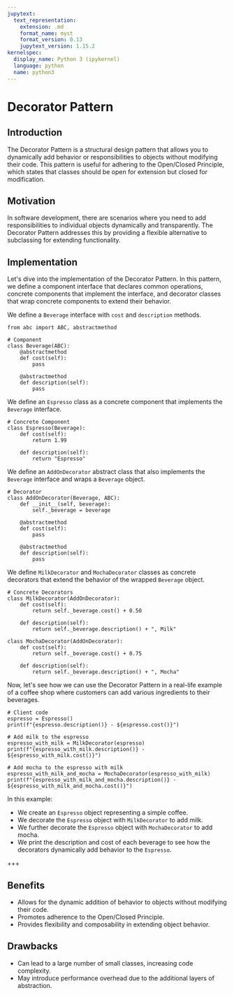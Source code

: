 ```yaml
---
jupytext:
  text_representation:
    extension: .md
    format_name: myst
    format_version: 0.13
    jupytext_version: 1.15.2
kernelspec:
  display_name: Python 3 (ipykernel)
  language: python
  name: python3
---
```


# Decorator Pattern

## Introduction

The Decorator Pattern is a structural design pattern that allows you to dynamically add behavior or responsibilities to objects without modifying their code. This pattern is useful for adhering to the Open/Closed Principle, which states that classes should be open for extension but closed for modification.

## Motivation

In software development, there are scenarios where you need to add responsibilities to individual objects dynamically and transparently. The Decorator Pattern addresses this by providing a flexible alternative to subclassing for extending functionality.

## Implementation

Let's dive into the implementation of the Decorator Pattern. In this pattern, we define a component interface that declares common operations, concrete components that implement the interface, and decorator classes that wrap concrete components to extend their behavior.

We define a `Beverage` interface with `cost` and `description` methods.

```{code-cell} ipython3
from abc import ABC, abstractmethod

# Component
class Beverage(ABC):
    @abstractmethod
    def cost(self):
        pass

    @abstractmethod
    def description(self):
        pass
```

We define an `Espresso` class as a concrete component that implements the `Beverage` interface.

```{code-cell} ipython3
# Concrete Component
class Espresso(Beverage):
    def cost(self):
        return 1.99

    def description(self):
        return "Espresso"
```

We define an `AddOnDecorator` abstract class that also implements the `Beverage` interface and wraps a `Beverage` object.

```{code-cell} ipython3
# Decorator
class AddOnDecorator(Beverage, ABC):
    def __init__(self, beverage):
        self._beverage = beverage

    @abstractmethod
    def cost(self):
        pass

    @abstractmethod
    def description(self):
        pass
```

We define `MilkDecorator` and `MochaDecorator` classes as concrete decorators that extend the behavior of the wrapped `Beverage` object.

```{code-cell} ipython3
# Concrete Decorators
class MilkDecorator(AddOnDecorator):
    def cost(self):
        return self._beverage.cost() + 0.50

    def description(self):
        return self._beverage.description() + ", Milk"

class MochaDecorator(AddOnDecorator):
    def cost(self):
        return self._beverage.cost() + 0.75

    def description(self):
        return self._beverage.description() + ", Mocha"
```

Now, let's see how we can use the Decorator Pattern in a real-life example of a coffee shop where customers can add various ingredients to their beverages.

```{code-cell} ipython3
# Client code
espresso = Espresso()
print(f"{espresso.description()} - ${espresso.cost()}")

# Add milk to the espresso
espresso_with_milk = MilkDecorator(espresso)
print(f"{espresso_with_milk.description()} - ${espresso_with_milk.cost()}")

# Add mocha to the espresso with milk
espresso_with_milk_and_mocha = MochaDecorator(espresso_with_milk)
print(f"{espresso_with_milk_and_mocha.description()} - ${espresso_with_milk_and_mocha.cost()}")
```

In this example:
- We create an `Espresso` object representing a simple coffee.
- We decorate the `Espresso` object with `MilkDecorator` to add milk.
- We further decorate the `Espresso` object with `MochaDecorator` to add mocha.
- We print the description and cost of each beverage to see how the decorators dynamically add behavior to the `Espresso`.

+++

## Benefits

- Allows for the dynamic addition of behavior to objects without modifying their code.
- Promotes adherence to the Open/Closed Principle.
- Provides flexibility and composability in extending object behavior.

## Drawbacks

- Can lead to a large number of small classes, increasing code complexity.
- May introduce performance overhead due to the additional layers of abstraction.
